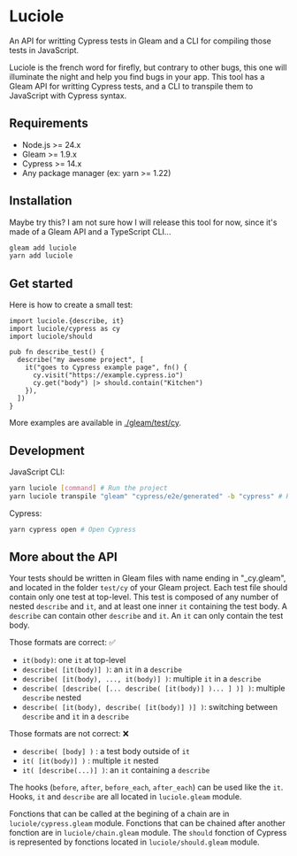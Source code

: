 # Luciole

An API for writting Cypress tests in Gleam and a CLI for compiling those tests in JavaScript.

Luciole is the french word for firefly, but contrary to other bugs, this one will illuminate the night and help you find bugs in your app. This tool has a Gleam API for writting Cypress tests, and a CLI to transpile them to JavaScript with Cypress syntax.

<!-- [![Package Version](https://img.shields.io/hexpm/v/luciole)](https://hex.pm/packages/luciole)
[![Hex Docs](https://img.shields.io/badge/hex-docs-ffaff3)](https://hexdocs.pm/luciole/) -->

## Requirements

- Node.js >= 24.x
- Gleam >= 1.9.x
- Cypress >= 14.x
- Any package manager (ex: yarn >= 1.22)

## Installation

Maybe try this? I am not sure how I will release this tool for now, since it's made of a Gleam API and a TypeScript CLI...

```sh
gleam add luciole
yarn add luciole
```

## Get started

Here is how to create a small test:

```gleam
import luciole.{describe, it}
import luciole/cypress as cy
import luciole/should

pub fn describe_test() {
  describe("my awesome project", [
    it("goes to Cypress example page", fn() {
      cy.visit("https://example.cypress.io")
      cy.get("body") |> should.contain("Kitchen")
    }),
  ])
}
```

More examples are available in [./gleam/test/cy](./gleam/test/cy).

## Development

JavaScript CLI:
```sh
yarn luciole [command] # Run the project
yarn luciole transpile "gleam" "cypress/e2e/generated" -b "cypress" # Run the project in my folder tree
```

Cypress:
```sh
yarn cypress open # Open Cypress
```

## More about the API

Your tests should be written in Gleam files with name ending in "_cy.gleam", and located in the folder `test/cy` of your Gleam project. Each test file should contain only one test at top-level. This test is composed of any number of nested `describe` and `it`, and at least one inner `it` containing the test body. A `describe` can contain other `describe` and `it`. An `it` can only contain the test body.

Those formats are correct: ✅
- `it(body)`: one `it` at top-level
- `describe( [it(body)] )`: an `it` in a `describe`
- `describe( [it(body), ..., it(body)] )`: multiple `it` in a `describe`
- `describe( [describe( [... describe( [it(body)] )... ] )] )`: multiple `describe` nested
- `describe( [it(body), describe( [it(body)] )] )`: switching between `describe` and `it` in a `describe`

Those formats are not correct: ❌
- `describe( [body] )` : a test body outside of `it`
- `it( [it(body)] )` : multiple `it` nested
- `it( [describe(...)] )`: an `it` containing a `describe`

The hooks (`before`, `after`, `before_each`, `after_each`) can be used like the `it`. Hooks, `it` and `describe` are all located in `luciole.gleam` module.

Fonctions that can be called at the begining of a chain are in `luciole/cypress.gleam` module. Fonctions that can be chained after another fonction are in `luciole/chain.gleam` module. The `should` fonction of Cypress is represented by fonctions located in `luciole/should.gleam` module.
